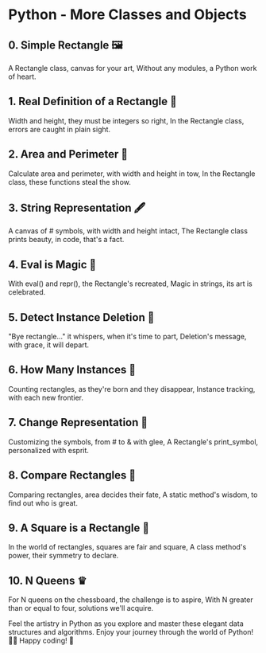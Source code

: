 # Python - More Classes and Objects

## 0. Simple Rectangle 🖼️

A Rectangle class, canvas for your art,
Without any modules, a Python work of heart.

## 1. Real Definition of a Rectangle 📐

Width and height, they must be integers so right,
In the Rectangle class, errors are caught in plain sight.

## 2. Area and Perimeter 📏

Calculate area and perimeter, with width and height in tow,
In the Rectangle class, these functions steal the show.

## 3. String Representation 🖋️

A canvas of # symbols, with width and height intact,
The Rectangle class prints beauty, in code, that's a fact.

## 4. Eval is Magic 🎩

With eval() and repr(), the Rectangle's recreated,
Magic in strings, its art is celebrated.

## 5. Detect Instance Deletion 🧹

"Bye rectangle..." it whispers, when it's time to part,
Deletion's message, with grace, it will depart.

## 6. How Many Instances 🔢

Counting rectangles, as they're born and they disappear,
Instance tracking, with each new frontier.

## 7. Change Representation 🎨

Customizing the symbols, from # to & with glee,
A Rectangle's print_symbol, personalized with esprit.

## 8. Compare Rectangles 🧲

Comparing rectangles, area decides their fate,
A static method's wisdom, to find out who is great.

## 9. A Square is a Rectangle 🔳

In the world of rectangles, squares are fair and square,
A class method's power, their symmetry to declare.

## 10. N Queens ♛

For N queens on the chessboard, the challenge is to aspire,
With N greater than or equal to four, solutions we'll acquire.

Feel the artistry in Python as you explore and master these elegant data structures and algorithms. Enjoy your journey through the world of Python! 🚀🐍 Happy coding! 🎉
